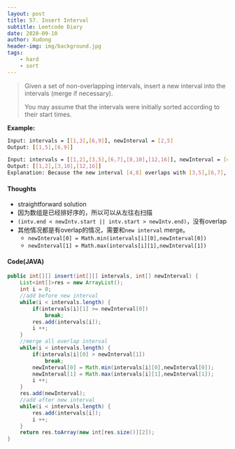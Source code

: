 ```yaml
---
layout: post
title: 57. Insert Interval
subtitle: Leetcode Diary
date: 2020-09-10
author: Xudong
header-img: img/background.jpg
tags: 
    - hard
    - sort
---
```


>Given a set of non-overlapping intervals, insert a new interval into the intervals (merge if necessary).
>
>You may assume that the intervals were initially sorted according to their start times.

**Example:**

```bash
Input: intervals = [[1,3],[6,9]], newInterval = [2,5]
Output: [[1,5],[6,9]]

Input: intervals = [[1,2],[3,5],[6,7],[8,10],[12,16]], newInterval = [4,8]
Output: [[1,2],[3,10],[12,16]]
Explanation: Because the new interval [4,8] overlaps with [3,5],[6,7],[8,10].
```

#### Thoughts

- straightforward solution
- 因为数组是已经排好序的，所以可以从左往右扫描
- `(intv.end < newIntv.start || intv.start > newIntv.end)`，没有overlap
- 其他情况都是有overlap的情况，需要和`new interval` merge。
  - `newInterval[0] = Math.min(intervals[i][0],newInterval[0])`
  - `newInterval[1] = Math.max(intervals[i][1],newInterval[1])`

#### Code(JAVA)

```java
public int[][] insert(int[][] intervals, int[] newInterval) {
    List<int[]>res = new ArrayList();
    int i = 0;
    //add before new interval
    while(i < intervals.length) {
        if(intervals[i][1] >= newInterval[0])
            break;
        res.add(intervals[i]);
        i ++;
    }
    //merge all overlap interval
    while(i < intervals.length) {
        if(intervals[i][0] > newInterval[1])
            break;
        newInterval[0] = Math.min(intervals[i][0],newInterval[0]);
        newInterval[1] = Math.max(intervals[i][1],newInterval[1]);
        i ++;
    }
    res.add(newInterval);
    //add after new interval
    while(i < intervals.length) {
        res.add(intervals[i]);
        i ++;
    }
    return res.toArray(new int[res.size()][2]);
}
```


<script type="text/javascript" src="https://xudongliuharold.github.io/js/latex-math.js?config=default"></script>
